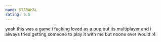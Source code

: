 ```yaml
---
name: STARWHAL
rating: 5.5
---
```


yeah this was a game i fucking loved as a pup but its multiplayer and i always tried getting someone to play it with me but noone ever would :4
